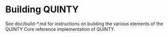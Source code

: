 Building QUINTY
================

See doc/build-*.md for instructions on building the various
elements of the QUINTY Core reference implementation of QUINTY.
